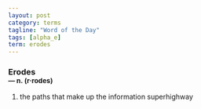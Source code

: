 ```yaml
---
layout: post
category: terms
tagline: "Word of the Day"
tags: [alpha_e]
term: erodes
---
```


<h3>Erodes<br/> <small>&mdash; n. (r<span>&middot;</span>rodes)</small></h3>
<p><ol><li>the paths that make up the information superhighway</li>
</ol></p>
